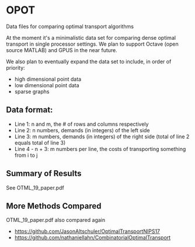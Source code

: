 # OPOT
Data files for comparing optimal transport algorithms

At the moment it's a minimalistic data set for comparing
dense optimal transport in single processor settings.
We plan to support Octave (open source MATLAB)
and GPUS in the near future.

We also plan to eventually expand the data set to include,
in order of priority:
+ high dimensional point data
+ low dimensional point data
+ sparse graphs

## Data format:
+ Line 1: n and m, the # of rows and columns respectively
+ Line 2: n numbers, demands (in integers) of the left side
+ Line 3: m numbers, demands (in integers) of the right side (total of line 2 equals total of line 3)
+ Line 4 - n + 3: m numbers per line, the costs of transporting something from i to j

## Summary of Results

See OTML_19_paper.pdf

## More Methods Compared
OTML_19_paper.pdf also compared again
+ https://github.com/JasonAltschuler/OptimalTransportNIPS17 
+ https://github.com/nathaniellahn/CombinatorialOptimalTransport
